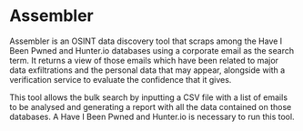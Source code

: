 # Assembler

Assembler is an OSINT data discovery tool that scraps among the Have I Been Pwned and Hunter.io databases using a corporate email as the search term. It returns a view of those emails which have been related to major data exfiltrations and the personal data that may appear, alongside with a verification service to evaluate the confidence that it gives.

This tool allows the bulk search by inputting a CSV file with a list of emails to be analysed and generating a report with all the data contained on those databases. A Have I Been Pwned and Hunter.io is necessary to run this tool.


